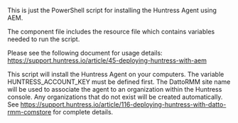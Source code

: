 This is just the PowerShell script for installing the Huntress Agent using AEM.

The component file includes the resource file which contains variables needed to run the script.

Please see the following document for usage details:
https://support.huntress.io/article/45-deploying-huntress-with-aem

This script will install the Huntress Agent on your computers. The variable HUNTRESS_ACCOUNT_KEY must be defined first. The DattoRMM site name will be used to associate the agent to an organization within the Huntress console. Any organizations that do not exist will be created automatically. See https://support.huntress.io/article/116-deploying-huntress-with-datto-rmm-comstore for complete details.
